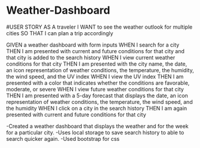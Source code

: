 # Weather-Dashboard


#USER STORY 
AS A traveler
I WANT to see the weather outlook for multiple cities
SO THAT I can plan a trip accordingly




GIVEN a weather dashboard with form inputs
WHEN I search for a city
THEN I am presented with current and future conditions for that city and that city is added to the search history
WHEN I view current weather conditions for that city
THEN I am presented with the city name, the date, an icon representation of weather conditions, the temperature, the humidity, the wind speed, and the UV index
WHEN I view the UV index
THEN I am presented with a color that indicates whether the conditions are favorable, moderate, or severe
WHEN I view future weather conditions for that city
THEN I am presented with a 5-day forecast that displays the date, an icon representation of weather conditions, the temperature, the wind speed, and the humidity
WHEN I click on a city in the search history
THEN I am again presented with current and future conditions for that city







-Created a weather dashboard that displays the weather and for the week for a particular city. 
-Uses local storage to save search history to able to search quicker again. 
-Used bootstrap for css
